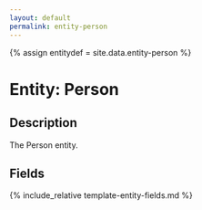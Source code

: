 ```yaml
---
layout: default
permalink: entity-person
---
```


{% assign entitydef = site.data.entity-person %}

# Entity: Person

## Description

The Person entity.

## Fields

{% include_relative template-entity-fields.md %}
